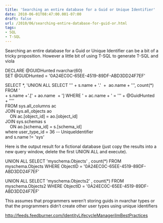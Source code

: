 ```yaml
---
title: 'Searching an entire database for a Guid or Unique Identifier'
date: 2010-06-01T08:47:00.001-07:00
draft: false
url: /2010/06/searching-entire-database-for-guid-or.html
tags: 
- SQL
- T-SQL
---
```


Searching an entire database for a Guid or Unique Identifier can be a bit of a tricky proposition. However a little bit of using T-SQL to generate T-SQL and viola

DECLARE @GUIDHunted nvarchar(60)  
SET @GUIDHunted = '0A24EC0C-65EE-4519-89DF-ABD3DD24F7EF'

SELECT \*, 'UNION ALL SELECT ''' + s.name + '.'  +  ao.name + ''', count(\*) FROM '  
\+ s.name +'.\[' + ao.name  + '\] WHERE ' + ac.name + ' = ''' + @GuidHunted + ''''  
FROM sys.all\_columns ac  
JOIN sys.all\_objects ao  
    ON ac.\[object\_id\] = ao.\[object\_id\]  
JOIN sys.schemas s  
    ON ao.\[schema\_id\] = s.\[schema\_id\]   
where user\_type\_id = 36 -- UniqueIdentifier  
and s.name != 'sys'

Here is the output result for a fictional database (just copy the results into a new query window, delete the first UNION ALL and execute).

UNION ALL SELECT 'myschema.Objects' , count(\*) FROM myschema.Objects WHERE ObjectID = '0A24EC0C-65EE-4519-89DF-ABD3DD24F7EF'

UNION ALL SELECT 'myschema.Objects2' , count(\*) FROM myschema.Objects2 WHERE ObjectID = '0A24EC0C-65EE-4519-89DF-ABD3DD24F7EF'

This assumes that programmers weren’t storing guids in nvarchar types or that the programmers didn’t create other user types using unique identifiers

http://feeds.feedburner.com/IdentityLifecycleManagerilmBestPractices